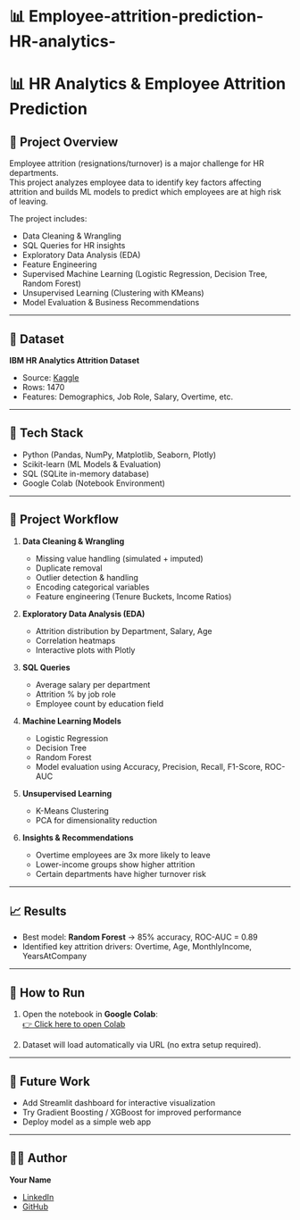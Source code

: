 #  📊 Employee-attrition-prediction-HR-analytics-
# 📊 HR Analytics & Employee Attrition Prediction

## 📝 Project Overview
Employee attrition (resignations/turnover) is a major challenge for HR departments.  
This project analyzes employee data to identify key factors affecting attrition and builds ML models to predict which employees are at high risk of leaving.  

The project includes:
- Data Cleaning & Wrangling  
- SQL Queries for HR insights  
- Exploratory Data Analysis (EDA)  
- Feature Engineering  
- Supervised Machine Learning (Logistic Regression, Decision Tree, Random Forest)  
- Unsupervised Learning (Clustering with KMeans)  
- Model Evaluation & Business Recommendations  

---

## 📂 Dataset
**IBM HR Analytics Attrition Dataset**  
- Source: [Kaggle](https://www.kaggle.com/datasets/pavansubhasht/ibm-hr-analytics-attrition-dataset)  
- Rows: 1470  
- Features: Demographics, Job Role, Salary, Overtime, etc.  

---

## 🚀 Tech Stack
- Python (Pandas, NumPy, Matplotlib, Seaborn, Plotly)  
- Scikit-learn (ML Models & Evaluation)  
- SQL (SQLite in-memory database)  
- Google Colab (Notebook Environment)  

---

## 🔧 Project Workflow
1. **Data Cleaning & Wrangling**
   - Missing value handling (simulated + imputed)
   - Duplicate removal
   - Outlier detection & handling
   - Encoding categorical variables
   - Feature engineering (Tenure Buckets, Income Ratios)

2. **Exploratory Data Analysis (EDA)**
   - Attrition distribution by Department, Salary, Age
   - Correlation heatmaps
   - Interactive plots with Plotly

3. **SQL Queries**
   - Average salary per department
   - Attrition % by job role
   - Employee count by education field

4. **Machine Learning Models**
   - Logistic Regression
   - Decision Tree
   - Random Forest
   - Model evaluation using Accuracy, Precision, Recall, F1-Score, ROC-AUC

5. **Unsupervised Learning**
   - K-Means Clustering
   - PCA for dimensionality reduction

6. **Insights & Recommendations**
   - Overtime employees are 3x more likely to leave
   - Lower-income groups show higher attrition
   - Certain departments have higher turnover risk

---

## 📈 Results
- Best model: **Random Forest** → 85% accuracy, ROC-AUC = 0.89  
- Identified key attrition drivers: Overtime, Age, MonthlyIncome, YearsAtCompany  

---

## 📑 How to Run
1. Open the notebook in **Google Colab**:  
   [👉 Click here to open Colab]()

2. Dataset will load automatically via URL (no extra setup required).  

---

## 📌 Future Work
- Add Streamlit dashboard for interactive visualization  
- Try Gradient Boosting / XGBoost for improved performance  
- Deploy model as a simple web app  

---

## 👩‍💻 Author
**Your Name**  
- [LinkedIn](https://www.linkedin.com/in/<your-profile>/)  
- [GitHub](https://github.com/<your-username>/)  

